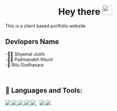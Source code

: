 <h1 align="center"> Hey there <img src="https://raw.githubusercontent.com/MartinHeinz/MartinHeinz/master/wave.gif" width="30px"> </h1>
This is a client based portfolio website

## Devlopers Name
-🙋‍♂️ Shyamal Joshi
<br>
-🙋‍♂️ Padmanabh Khunt
<br>
-🙋 Ritu Godhasara


<br>

## **🚀 Languages and Tools:**

<p align="left"> 
    <a href="https://developer.mozilla.org/en-US/docs/Web/JavaScript" target="_blank"> <img src="https://img.icons8.com/color/48/000000/javascript.png"/> </a> 
    <a href="https://www.w3.org/html/" target="_blank"> <img src="https://img.icons8.com/color/48/000000/html-5.png"/> </a> 
    <a href="https://www.w3schools.com/css/" target="_blank"> <img src="https://img.icons8.com/color/48/000000/css3.png"/> </a> 
    <a href="https://getbootstrap.com" target="_blank"> <img src="https://img.icons8.com/color/48/000000/bootstrap.png"/> </a> 
    <a style="padding-right:8px;" href="https://nodejs.org" target="_blank"> <img src="https://img.icons8.com/color/48/000000/nodejs.png"/> </a>    
    <a href="https://git-scm.com/" target="_blank"> <img src="https://img.icons8.com/color/48/000000/git.png"/> </a> 
    <a href="https://reactjs.org/" target="_blank"> <img src="https://img.icons8.com/office/50/000000/react.png"/> </a> 
</p>
